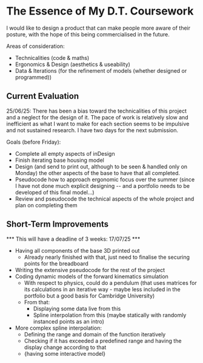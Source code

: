 # The Essence of My D.T. Coursework
I would like to design a product that can make people more aware of their posture, with the hope of this being commercialised in the future. 

Areas of consideration:
- Technicalities (code & maths)
- Ergonomics & Design (aesthetics & useability)
- Data & Iterations (for the refinement of models (whether designed or programmed))

## Current Evaluation
25/06/25: There has been a bias toward the technicalities of this project and a neglect for the design of it. The pace of work is relatively slow and inefficient as what I want to make for each section seems to be impulsive and not sustained research. 
I have two days for the next submission. 

Goals (before Friday):
- Complete all empty aspects of inDesign
- Finish iterating base housing model
- Design (and send to print out, although to be seen & handled only on Monday) the other aspects of the base to have that all completed.
- Pseudocode how to approach ergonomic focus over the summer (since I have not done much explicit designing -- and a portfolio needs to be developed of this final model...)
- Review and pseudocode the technical aspects of the whole project and plan on completing them

## Short-Term Improvements
*** This will have a deadline of 3 weeks: 17/07/25  ***
- Having all components of the base 3D printed out
    - Already nearly finished with that, just need to finalise the securing points for the breadboard
- Writing the extensive pseudocode for the rest of the project
- Coding dynamic models of the forward kinematics simulation
    - With respect to physics, could do a pendulum (that uses matrices for its calculations in an iterative way - maybe less included in the portfolio but a good basis for Cambridge University)
    - From that:
        - Displaying some data live from this
        - Spline interpolation from this (maybe statically with randomly instanced points as an intro)
- More complex spline interpolation:
    - Defining the range and domain of the function iteratively
    - Checking if it has exceeded a predefined range and having the display change according to that
    - {having some interactive model} <!-- entirely unnecessary -->
